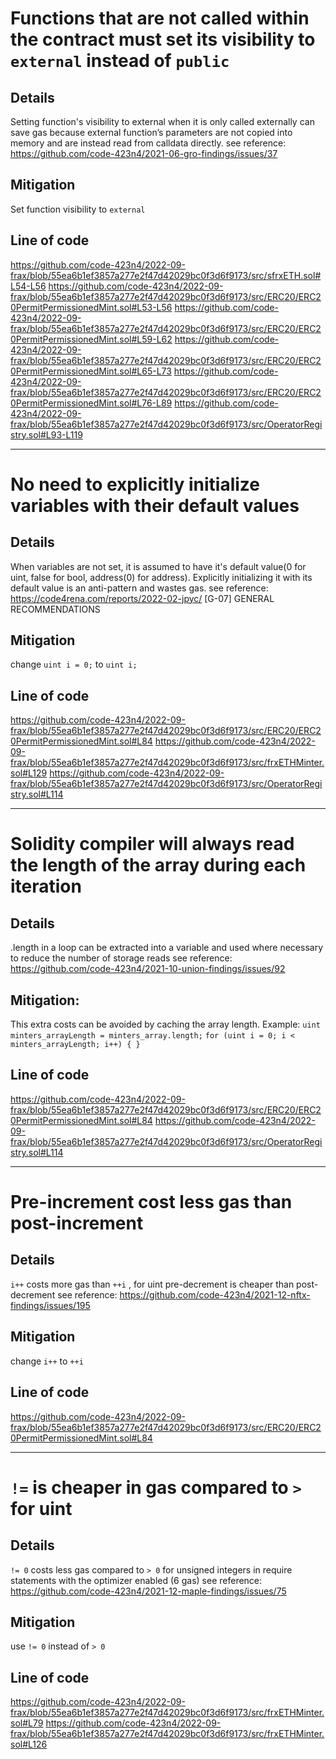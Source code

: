 # Functions that are not called within the contract must set its visibility to `external` instead of `public`

## Details
Setting function's visibility to external when it is only called externally can save gas because external function’s parameters are not copied into memory and are instead read from calldata directly.
see reference: https://github.com/code-423n4/2021-06-gro-findings/issues/37

## Mitigation
Set function visibility to `external`

## Line of code
https://github.com/code-423n4/2022-09-frax/blob/55ea6b1ef3857a277e2f47d42029bc0f3d6f9173/src/sfrxETH.sol#L54-L56
https://github.com/code-423n4/2022-09-frax/blob/55ea6b1ef3857a277e2f47d42029bc0f3d6f9173/src/ERC20/ERC20PermitPermissionedMint.sol#L53-L56
https://github.com/code-423n4/2022-09-frax/blob/55ea6b1ef3857a277e2f47d42029bc0f3d6f9173/src/ERC20/ERC20PermitPermissionedMint.sol#L59-L62
https://github.com/code-423n4/2022-09-frax/blob/55ea6b1ef3857a277e2f47d42029bc0f3d6f9173/src/ERC20/ERC20PermitPermissionedMint.sol#L65-L73
https://github.com/code-423n4/2022-09-frax/blob/55ea6b1ef3857a277e2f47d42029bc0f3d6f9173/src/ERC20/ERC20PermitPermissionedMint.sol#L76-L89
https://github.com/code-423n4/2022-09-frax/blob/55ea6b1ef3857a277e2f47d42029bc0f3d6f9173/src/OperatorRegistry.sol#L93-L119

___
# No need to explicitly initialize variables with their default values

## Details
When variables are not set, it is assumed to have it's default value(0 for uint, false for bool, address(0) for address). Explicitly initializing it with its default value is an anti-pattern and wastes gas.
see reference: https://code4rena.com/reports/2022-02-jpyc/ [G-07] GENERAL RECOMMENDATIONS

## Mitigation 
change `uint i = 0;` to `uint i;`


## Line of code
https://github.com/code-423n4/2022-09-frax/blob/55ea6b1ef3857a277e2f47d42029bc0f3d6f9173/src/ERC20/ERC20PermitPermissionedMint.sol#L84
https://github.com/code-423n4/2022-09-frax/blob/55ea6b1ef3857a277e2f47d42029bc0f3d6f9173/src/frxETHMinter.sol#L129
https://github.com/code-423n4/2022-09-frax/blob/55ea6b1ef3857a277e2f47d42029bc0f3d6f9173/src/OperatorRegistry.sol#L114

___
# Solidity compiler will always read the length of the array during each iteration
## Details
.length in a loop can be extracted into a variable and used where necessary to reduce the number of storage reads
see reference: https://github.com/code-423n4/2021-10-union-findings/issues/92
## Mitigation:
This extra costs can be avoided by caching the array length. 
Example:
`uint minters_arrayLength = minters_array.length;`
`for (uint i = 0; i < minters_arrayLength; i++) {
}`
## Line of code
https://github.com/code-423n4/2022-09-frax/blob/55ea6b1ef3857a277e2f47d42029bc0f3d6f9173/src/ERC20/ERC20PermitPermissionedMint.sol#L84
https://github.com/code-423n4/2022-09-frax/blob/55ea6b1ef3857a277e2f47d42029bc0f3d6f9173/src/OperatorRegistry.sol#L114

___
# Pre-increment cost less gas than post-increment

## Details
`i++` costs more gas than `++i` , for uint pre-decrement is cheaper than post-decrement
see reference: https://github.com/code-423n4/2021-12-nftx-findings/issues/195

## Mitigation
change `i++` to `++i`

## Line of code
https://github.com/code-423n4/2022-09-frax/blob/55ea6b1ef3857a277e2f47d42029bc0f3d6f9173/src/ERC20/ERC20PermitPermissionedMint.sol#L84

___
# `!=` is cheaper in gas compared to `>` for uint

## Details
`!= 0` costs less gas compared to `> 0` for unsigned integers in require statements with the optimizer enabled (6 gas)
see reference: https://github.com/code-423n4/2021-12-maple-findings/issues/75

## Mitigation
use `!= 0` instead of `> 0`

## Line of code
https://github.com/code-423n4/2022-09-frax/blob/55ea6b1ef3857a277e2f47d42029bc0f3d6f9173/src/frxETHMinter.sol#L79
https://github.com/code-423n4/2022-09-frax/blob/55ea6b1ef3857a277e2f47d42029bc0f3d6f9173/src/frxETHMinter.sol#L126
